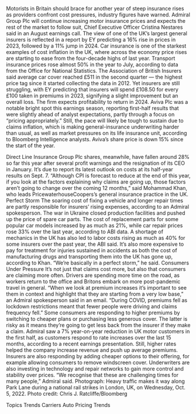 Motorists in Britain should brace for another year of steep insurance rises as providers confront cost pressures, industry figures have warned.
Admiral Group Plc will continue increasing motor insurance prices and expects the rest of the market to follow suit, Chief Executive Officer Cristina Nestares said in an August earnings call. The view of one of the UK’s largest general insurers is reflected in a report by EY predicting a 16% rise in prices in 2023, followed by a 11% jump in 2024.
Car insurance is one of the starkest examples of cost inflation in the UK, where across the economy price rises are starting to ease from the four-decade highs of last year. Transport insurance prices rose almost 50% in the year to July, according to data from the Office for National Statistics. The Association of British Insurers said average car cover reached £511 in the second quarter — the highest price tag since it started collecting the data in 2012.
Yet insurers are still struggling, with EY predicting that insurers will spend £108.50 for every £100 taken in premiums in 2023, signifying a slight improvement but an overall loss. The firm expects profitability to return in 2024.
Aviva Plc was a notable bright spot this earnings season, reporting first-half results that were slightly ahead of analyst expectations, partly through a focus on “pricing appropriately.” Still, the pace will likely be tough to sustain due to claims inflation, which is making general-insurance underwriting harder than usual, as well as market pressures on its life insurance unit, according to Bloomberg Intelligence analysts. Aviva’s share price is down 15% since the start of the year.

Direct Line Insurance Group Plc shares, meanwhile, have fallen around 28% so far this year after several profit warnings and the resignation of its CEO in January. It’s due to report its latest outlook on costs at its half-year results on Sept. 7.
“Although CPI is forecast to reduce at the end of this year, if you look at the factors explaining why claims are going up, those factors aren’t going to change over the coming 12 months,” said Mohammad Khan, who leads PricewaterhouseCoopers’s general insurance practice in the UK.
Perfect Storm
The soaring cost of fixing a vehicle and longer repair times are partly responsible for insurers’ rising expenses, according to an Admiral spokesperson.
The war in Ukraine closed production facilities and pushed up the price of spare car parts. The cost of replacement parts for some popular car models increased by as much as 21%, while car repair prices rose 33% over the last year, according to ABI data.
A shortage of mechanics in the UK has also led to labor costs rising as much as 40% for some insurers over the past year, the ABI said.
It’s also more expensive to pay for treatment for injuries sustained in accidents as both the cost of manufacturing drugs and transporting them into the UK has gone up, according to Khan. “We’re basically in a perfect storm,” he said.
Consumers Under Pressure
It’s not just that claims cost more, but also that consumers are claiming more often. Drivers are spending more time on the road, as workers return to the office and Britons embark on more post-pandemic travel in general.
“When we look at premium increases it’s important to see them in context and highlight that they are starting from a very low base,” an Admiral spokesperson said in an email. “During COVID, premiums fell as lockdown restrictions meant that fewer people were driving and claims frequency fell.”
Some consumers are responding to higher premiums by switching to cheaper plans or purchasing less generous cover. The latter is risky as it means they’re going to get less back from the insurer if they make a claim.
Admiral saw a 7% year-on-year reduction in UK motor customers in the first half, as customers respond to rate increases over the last 15 months, according to a recent earnings presentation. Still, higher rates helped the company increase revenue and push up average premiums.
Insurers are also responding by adding cheaper options to their offering, for example allowing consumers to remove windscreen cover. Underwriters are also investing in technology and repair networks to gain more control and stability over prices.
“We recognise that these are challenging times for many people,” Admiral said.
Photograph: Heavy traffic makes it way along Park Lane during a national rail strikes in London, UK, on Wednesday, Oct. 5, 2022. Photo credit: Chris J. Ratcliffe/Bloomberg

Topics
Trends
Carriers
Auto
Pricing Trends
